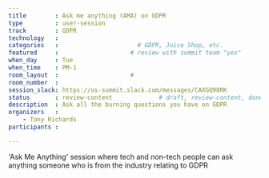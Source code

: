 ```yaml
---
title        : Ask me anything (AMA) on GDPR
type         : user-session
track        : GDPR
technology   :
categories   :                      # GDPR, Juice Shop, etc.
featured     :                    # review with summit team "yes"
when_day     : Tue
when_time    : PM-1
room_layout  :                    #
room_number  :
session_slack: https://os-summit.slack.com/messages/CAXGQ98RK
status       : review-content             # draft, review-content, done
description  : Ask all the burning questions you have on GDPR
organizers   :
    - Tony Richards
participants :

---
```


'Ask Me Anything' session where tech and non-tech people can ask anything someone who is from the industry relating to GDPR

